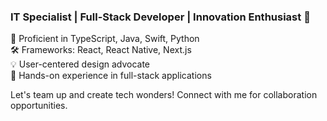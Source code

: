 ### IT Specialist | Full-Stack Developer | Innovation Enthusiast 👋

🚀 Proficient in TypeScript, Java, Swift, Python  
🛠️ Frameworks: React, React Native, Next.js  
💡 User-centered design advocate  
🔧 Hands-on experience in full-stack applications  

Let's team up and create tech wonders! Connect with me for collaboration opportunities.
